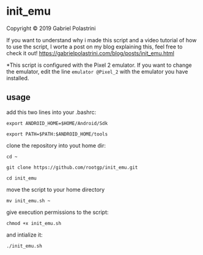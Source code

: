 # init_emu

Copyright © 2019 Gabriel Polastrini

If you want to understand why i made this script and a video tutorial of how to use the script, I worte a post on my blog explaining this, feel free to check it out!
https://gabrielpolastrini.com/blog/posts/init_emu.html


*This script is configured with the Pixel 2 emulator. If you want to change the emulator, edit the line ```emulator @Pixel_2``` with the emulator you have installed.

## usage

add this two lines into your .bashrc:

```
export ANDROID_HOME=$HOME/Android/Sdk
```

```
export PATH=$PATH:$ANDROID_HOME/tools
```
clone the repository into yout home dir:

```
cd ~
```

```
git clone https://github.com/rootgp/init_emu.git
```

```
cd init_emu
```
move the script to your home directory

```
mv init_emu.sh ~
```

give execution permissions to the script:

```
chmod +x init_emu.sh
```
and intialize it:

```
./init_emu.sh
```
